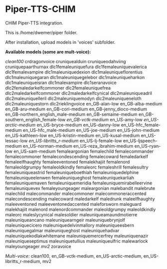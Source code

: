 # Piper-TTS-CHIM

CHIM Piper-TTS integration. 

This is /home/dwemer/piper folder.

After installation, upload models in 'voices' subfolder.


**Available models (some are mult-voice):**

*clean100* 
crdragonvoice
cruniquealduin
cruniqueodahviing
cruniquepaarthurnax
dlc1femaleuniquefura
dlc1femaleuniquevalerica
dlc1femalevampire
dlc1maleuniquedexion
dlc1maleuniqueflorentius
dlc1maleuniquegaran
dlc1maleuniquegelebor
dlc1maleuniqueharkon
dlc1maleuniqueisran
dlc1malevampire
dlc1seranavoice
dlc2femaledarkelfcommoner
dlc2femaleuniquefrea
dlc2maledarkelfcommoner
dlc2maledarkelfcynical
dlc2maleuniqueadril
dlc2maleuniquelleril
dlc2maleuniquemodyn
dlc2maleuniqueneloth
dlc2maleuniquestorn
dlc2rieklingvoice
en_GB-alan-low
en_GB-alba-medium
en_GB-aru-medium
en_GB-cori-medium
en_GB-jenny_dioco-medium
en_GB-northern_english_male-medium
en_GB-semaine-medium
en_GB-southern_english_female-low
*en_GB-vctk-medium*
en_US-amy-low
*en_US-arctic-medium*
en_US-bryce-medium
en_US-danny-low
en_US-hfc_female-medium
en_US-hfc_male-medium
en_US-joe-medium
en_US-john-medium
en_US-kathleen-low
en_US-kristin-medium
en_US-kusal-medium
en_US-lessac-low
*en_US-libritts_r-medium*
en_US-lj-female-low
en_US-ljspeech-medium
en_US-norman-medium
en_US-reza_ibrahim-medium
en_US-ryan-low
en_US-sam-medium
femaleargonian
femalechild
femalecommander
femalecommoner
femalecondescending
femalecoward
femaledarkelf
femaleelfhaughty
femaleeventoned
femalekhajiit
femalenord
femaleoldgrumpy
femaleoldkindly
femaleorc
femaleshrill
femalesultry
femaleuniqueastrid
femaleuniqueboethiah
femaleuniquedelphine
femaleuniqueelenwen
femaleuniqueghost
femaleuniquekarliah
femaleuniquemaven
femaleuniquemeridia
femaleuniquemirabelleervine
femaleuniquevex
femaleyoungeager
maleargonian
malebandit
malebrute
malechild
malecommander
malecommoner
malecommoneraccented
malecondescending
malecoward
maledarkelf
maledrunk
maleelfhaughty
maleeventoned
maleeventonedaccented
maleforsworn
maleguard
malekhajiit
malenord
malenordcommander
maleoldgrumpy
maleoldkindly
maleorc
maleslycynical
malesoldier
maleuniqueamaundmotierre
maleuniqueancano
maleuniquearngeir
maleuniquebrynjolf
maleuniquecicero
maleuniquedelvinmallory
maleuniqueesbern
maleuniquegalmar
maleuniqueghost
maleuniquehadvar
maleuniquekodlakwhitemane
maleuniquemercerfrey
maleuniquenazir
maleuniqueseptimus
maleuniquetullius
maleuniqueulfric
malewarlock
maleyoungeager
*mv2*
zoravoice

*Multi-voice:* clean100, en_GB-vctk-medium, en_US-arctic-medium, en_US-libritts_r-medium, mv2

